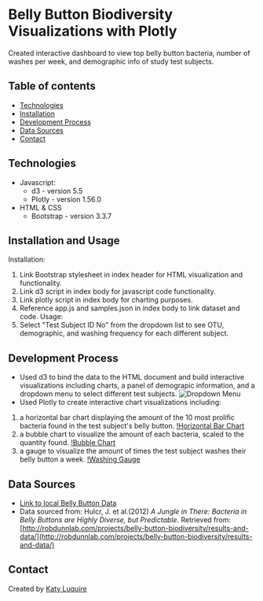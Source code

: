 # Belly Button Biodiversity Visualizations with Plotly

Created interactive dashboard to view top belly button bacteria, number of washes per week, and demographic info of study test subjects.

## Table of contents

* [Technologies](#technologies)
* [Installation](#installation)
* [Development Process](#development-process)
* [Data Sources](#data-sources)
* [Contact](#contact)

## Technologies

* Javascript:
  * d3 - version 5.5
  * Plotly - version 1.56.0
* HTML & CSS
  * Bootstrap - version 3.3.7

## Installation and Usage
Installation: 
1. Link Bootstrap stylesheet in index header for HTML visualization and functionality.
2. Link d3 script in index body for javascript code functionality.
3. Link plotly script in index body for charting purposes.
4. Reference app.js and samples.json in index body to link dataset and code. 
Usage:
1. Select "Test Subject ID No" from the dropdown list to see OTU, demographic, and washing frequency for each different subject. 

## Development Process

* Used d3 to bind the data to the HTML document and build interactive visualizations including charts, a panel of demograpic information, and a dropdown menu to select different test subjects.
![Dropdown Menu](images/dropdown_menu.jpg)
* Used Plotly to create interactive chart visualizations including: 
1. a horizontal bar chart displaying the amount of the 10 most prolific bacteria found in the test subject's belly button.
[!Horizontal Bar Chart](images/horizontal_bar_chart.png)
2. a bubble chart to visualize the amount of each bacteria, scaled to the quantity found.
[!Bubble Chart](images/bubble_plot.png)
3. a gauge to visualize the amount of times the test subject washes their belly button a week.
[!Washing Gauge](images/washing_gauge.png)

## Data Sources
* [Link to local Belly Button Data](samples.json)
* Data sourced from: Hulcr, J. et al.(2012) _A Jungle in There: Bacteria in Belly Buttons are Highly Diverse, but Predictable_. Retrieved from: [http://robdunnlab.com/projects/belly-button-biodiversity/results-and-data/](http://robdunnlab.com/projects/belly-button-biodiversity/results-and-data/)

## Contact
Created by [Katy Luquire](https://github.com/CatherineLuquire)
